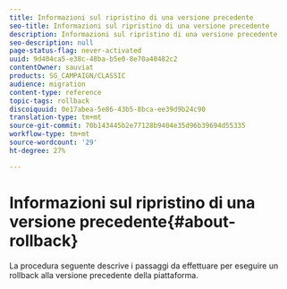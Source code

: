 ```yaml
---
title: Informazioni sul ripristino di una versione precedente
seo-title: Informazioni sul ripristino di una versione precedente
description: Informazioni sul ripristino di una versione precedente
seo-description: null
page-status-flag: never-activated
uuid: 9d404ca5-e38c-48ba-b5e0-8e70a40482c2
contentOwner: sauviat
products: SG_CAMPAIGN/CLASSIC
audience: migration
content-type: reference
topic-tags: rollback
discoiquuid: 0e17abea-5e86-43b5-8bca-ee39d9b24c90
translation-type: tm+mt
source-git-commit: 70b143445b2e77128b9404e35d96b39694d55335
workflow-type: tm+mt
source-wordcount: '29'
ht-degree: 27%

---
```



# Informazioni sul ripristino di una versione precedente{#about-rollback}

La procedura seguente descrive i passaggi da effettuare per eseguire un rollback alla versione precedente della piattaforma.
